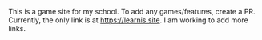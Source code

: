 This is a game site for my school. To add any games/features, create a PR. Currently, the only link is at https://learnis.site. I am working to add more links.
